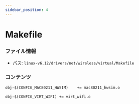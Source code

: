 ```yaml
---
sidebar_position: 4
---
```

# Makefile

### ファイル情報

- パス: `linux-v6.12/drivers/net/wireless/virtual/Makefile`

### コンテンツ

```txt
obj-$(CONFIG_MAC80211_HWSIM)	+= mac80211_hwsim.o

obj-$(CONFIG_VIRT_WIFI)	+= virt_wifi.o

```
